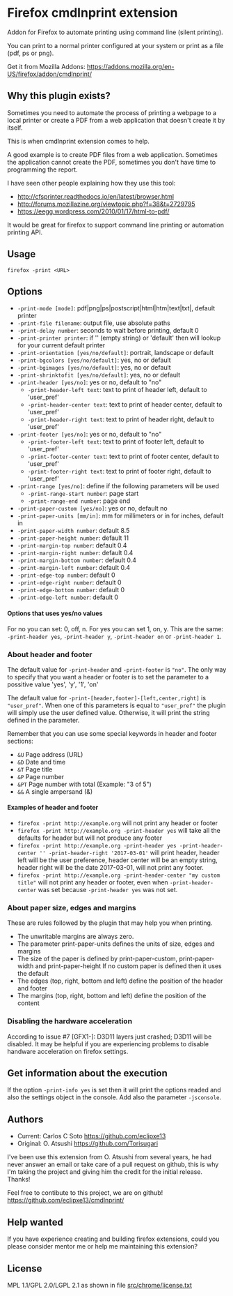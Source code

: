# Firefox cmdlnprint extension

Addon for Firefox to automate printing using command line (silent printing).

You can print to a normal printer configured at your system or print as a file (pdf, ps or png).

Get it from Mozilla Addons: https://addons.mozilla.org/en-US/firefox/addon/cmdlnprint/

## Why this plugin exists?

Sometimes you need to automate the process of printing a webpage to a local
printer or create a PDF from a web application that doesn't create it by itself.

This is when cmdlnprint extension comes to help.

A good example is to create PDF files from a web application.
Sometimes the application cannot create the PDF,
sometimes you don't have time to programming the report.

I have seen other people explaining how they use this tool:
- http://cfsprinter.readthedocs.io/en/latest/browser.html
- http://forums.mozillazine.org/viewtopic.php?f=38&t=2729795
- https://eegg.wordpress.com/2010/01/17/html-to-pdf/

It would be great for firefox to support command line printing or automation printing API.

## Usage

```
firefox -print <URL>
```

## Options

- `-print-mode [mode]`: pdf|png|ps|postscript|html|htm|text|txt|<printer-name>, default printer
- `-print-file filename`: output file, use absolute paths
- `-print-delay number`: seconds to wait before printing, default 0
- `-print-printer printer`: if '' (empty string) or 'default' then will lookup for your current default printer
- `-print-orientation [yes/no/default]`: portrait, landscape or default
- `-print-bgcolors [yes/no/default]`: yes, no or default
- `-print-bgimages [yes/no/default]`: yes, no or default
- `-print-shrinktofit [yes/no/default]`: yes, no or default
- `-print-header [yes/no]`: yes or no, default to "no"
    - `-print-header-left text`: text to print of header left, default to 'user_pref'
    - `-print-header-center text`: text to print of header center, default to 'user_pref'
    - `-print-header-right text`: text to print of header right, default to 'user_pref'
- `-print-footer [yes/no]`: yes or no, default to "no"
    - `-print-footer-left text`: text to print of footer left, default to 'user_pref'
    - `-print-footer-center text`: text to print of footer center, default to 'user_pref'
    - `-print-footer-right text`: text to print of footer right, default to 'user_pref'
- `-print-range [yes/no]`: define if the following parameters will be used
    - `-print-range-start number`: page start
    - `-print-range-end number`: page end
- `-print-paper-custom [yes/no]`: yes or no, default no
- `-print-paper-units [mm/in]`: mm for millimeters or in for inches, default in
- `-print-paper-width number`: default 8.5
- `-print-paper-height number`: default 11
- `-print-margin-top number`: default 0.4
- `-print-margin-right number`: default 0.4
- `-print-margin-bottom number`: default 0.4
- `-print-margin-left number`: default 0.4
- `-print-edge-top number`: default 0
- `-print-edge-right number`: default 0
- `-print-edge-bottom number`: default 0
- `-print-edge-left number`: default 0

#### Options that uses yes/no values

For no you can set: 0, off, n. For yes you can set 1, on, y.
This are the same: `-print-header yes`, `-print-header y`, `-print-header on` or `-print-header 1`.

### About header and footer

The default value for `-print-header` and `-print-footer` is `"no"`.
The only way to specify that you want a header or footer is to set the parameter
 to a possitive value 'yes', 'y', '1', 'on'

The default value for `-print-[header,footer]-[left,center,right]` is `"user_pref"`.
When one of this parameters is equal to `"user_pref"` the plugin will simply use the
user defined value. Otherwise, it will print the string defined in the parameter.

Remember that you can use some special keywords in header and footer sections:

- `&U` Page address (URL)
- `&D` Date and time
- `&T` Page title
- `&P` Page number
- `&PT` Page number with total (Example: "3 of 5")
- `&&` A single ampersand (&)

#### Examples of header and footer

- `firefox -print http://example.org`
  will not print any header or footer
- `firefox -print http://example.org -print-header yes`
  will take all the defaults for header but will not produce any footer
- `firefox -print http://example.org -print-header yes -print-header-center '' -print-header-right '2017-03-01'`
  will print header, header left will be the user preference,
  header center will be an empty string, header right will be the date 2017-03-01, will not print any footer.
- `firefox -print http://example.org -print-header-center "my custom title"`
  will not print any header or footer,
  even when `-print-header-center` was set because `-print-header yes` was not set.

### About paper size, edges and margins

These are rules followed by the plugin that may help you when printing.

- The unwritable margins are always zero.
- The parameter print-paper-units defines the units of size, edges and margins
- The size of the paper is defined by print-paper-custom, print-paper-width and print-paper-height
  If no custom paper is defined then it uses the default
- The edges (top, right, bottom and left) define the position of the header and footer
- The margins (top, right, bottom and left) define the position of the content

### Disabling the hardware acceleration

According to issue #7 [GFX1-]: D3D11 layers just crashed; D3D11 will be disabled.
It may be helpful if you are experiencing problems to disable handware acceleration on firefox settings.

## Get information about the execution

If the option `-print-info yes` is set then it will print the options readed and also the
settings object in the console. Add also the parameter `-jsconsole`.

## Authors

* Current: Carlos C Soto https://github.com/eclipxe13
* Original: O. Atsushi https://github.com/Torisugari

I've been use this extension from O. Atsushi from several years, he had never answer an email
or take care of a pull request on github, this is why I'm taking the project and giving him the credit for
the initial release. Thanks!

Feel free to contibute to this project, we are on github!
https://github.com/eclipxe13/cmdlnprint/

## Help wanted

If you have experience creating and building firefox extensions,
could you please consider mentor me or help me maintaining this extension?

## License

MPL 1.1/GPL 2.0/LGPL 2.1 as shown in file
[src/chrome/license.txt](https://raw.githubusercontent.com/eclipxe13/cmdlnprint/master/src/chrome/license.txt)
